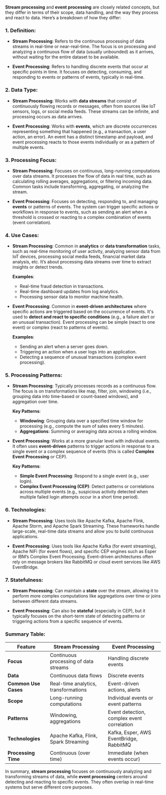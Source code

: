 **Stream processing** and **event processing** are closely related concepts, but they differ in terms of their scope, data handling, and the way they process and react to data. Here’s a breakdown of how they differ:

### 1. **Definition**:
- **Stream Processing**: Refers to the continuous processing of data streams in real-time or near-real-time. The focus is on processing and analyzing a continuous flow of data (usually unbounded) as it arrives, without waiting for the entire dataset to be available.
  
- **Event Processing**: Refers to handling discrete events that occur at specific points in time. It focuses on detecting, consuming, and responding to events or patterns of events, typically in real-time.

### 2. **Data Type**:
- **Stream Processing**: Works with **data streams** that consist of continuously flowing records or messages, often from sources like IoT sensors, logs, or social media feeds. These streams can be infinite, and processing occurs as data arrives.
  
- **Event Processing**: Works with **events**, which are discrete occurrences representing something that happened (e.g., a transaction, a user action, an error). An event has a distinct timestamp and payload, and event processing reacts to those events individually or as a pattern of multiple events.

### 3. **Processing Focus**:
- **Stream Processing**: Focuses on continuous, long-running computations over data streams. It processes the flow of data in real time, such as calculating rolling averages, aggregations, or filtering incoming data. Common tasks include transforming, aggregating, or analyzing the stream.

- **Event Processing**: Focuses on detecting, responding to, and managing **events** or patterns of events. The system can trigger specific actions or workflows in response to events, such as sending an alert when a threshold is crossed or reacting to a complex combination of events (event correlation).

### 4. **Use Cases**:
- **Stream Processing**: Common in **analytics** or **data transformation** tasks, such as real-time monitoring of user activity, analyzing sensor data from IoT devices, processing social media feeds, financial market data analysis, etc. It’s about processing data streams over time to extract insights or detect trends.
  
  **Examples**:
  - Real-time fraud detection in transactions.
  - Real-time dashboard updates from log analytics.
  - Processing sensor data to monitor machine health.
  
- **Event Processing**: Common in **event-driven architectures** where specific actions are triggered based on the occurrence of events. It's used to **detect and react to specific conditions** (e.g., a failure alert or an unusual transaction). Event processing can be simple (react to one event) or complex (react to patterns of events).

  **Examples**:
  - Sending an alert when a server goes down.
  - Triggering an action when a user logs into an application.
  - Detecting a sequence of unusual transactions (complex event processing).

### 5. **Processing Patterns**:
- **Stream Processing**: Typically processes records as a continuous flow. The focus is on transformations like map, filter, join, windowing (i.e., grouping data into time-based or count-based windows), and aggregation over time.

  **Key Patterns**:  
  - **Windowing**: Grouping data over a specified time window for processing (e.g., compute the sum of sales every 5 minutes).
  - **Aggregations**: Summing or averaging data across a rolling window.
  
- **Event Processing**: Works at a more granular level with individual events. It often uses **event-driven** patterns to trigger actions in response to a single event or a complex sequence of events (this is called **Complex Event Processing** or CEP).

  **Key Patterns**:  
  - **Simple Event Processing**: Respond to a single event (e.g., user login).
  - **Complex Event Processing (CEP)**: Detect patterns or correlations across multiple events (e.g., suspicious activity detected when multiple failed login attempts occur in a short time period).

### 6. **Technologies**:
- **Stream Processing**: Uses tools like Apache Kafka, Apache Flink, Apache Storm, and Apache Spark Streaming. These frameworks handle large-scale, real-time data streams and allow you to build continuous applications.
  
- **Event Processing**: Uses tools like Apache Kafka (for event streaming), Apache NiFi (for event flows), and specific CEP engines such as Esper or IBM’s Complex Event Processing. Event-driven architectures often rely on message brokers like RabbitMQ or cloud event services like AWS EventBridge.

### 7. **Statefulness**:
- **Stream Processing**: Can maintain a **state** over the stream, allowing it to perform more complex computations like aggregations over time or joins between different data streams.
  
- **Event Processing**: Can also be **stateful** (especially in CEP), but it typically focuses on the short-term state of detecting patterns or triggering actions from a specific sequence of events.

### Summary Table:

| Feature                 | Stream Processing                       | Event Processing                        |
|-------------------------|------------------------------------------|-----------------------------------------|
| **Focus**               | Continuous processing of data streams    | Handling discrete events                |
| **Data**                | Continuous data flows                    | Discrete events                         |
| **Common Use Cases**    | Real-time analytics, transformations     | Event-driven actions, alerts            |
| **Scope**               | Long-running computations                | Individual events or event patterns     |
| **Patterns**            | Windowing, aggregations                  | Event detection, complex event correlation |
| **Technologies**        | Apache Kafka, Flink, Spark Streaming     | Kafka, Esper, AWS EventBridge, RabbitMQ |
| **Processing Time**     | Continuous (over time)                   | Immediate (when events occur)           |

In summary, **stream processing** focuses on continuously analyzing and transforming streams of data, while **event processing** centers around detecting and reacting to specific events. They often overlap in real-time systems but serve different core purposes.

